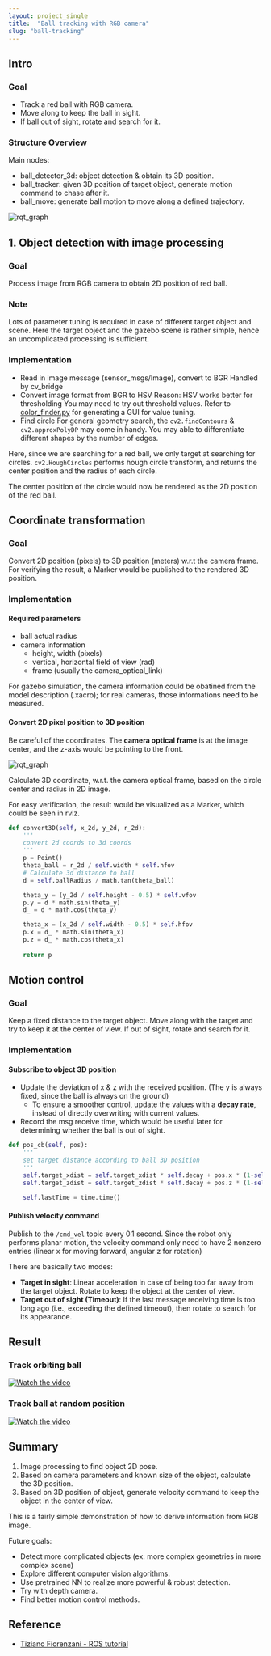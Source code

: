 ```yaml
---
layout: project_single
title:  "Ball tracking with RGB camera"
slug: "ball-tracking"
---
```


## Intro
### Goal
* Track a red ball with RGB camera.
* Move along to keep the ball in sight.
* If ball out of sight, rotate and search for it.
### Structure Overview
Main nodes:
- ball_detector_3d: object detection & obtain its 3D position.
- ball_tracker: given 3D position of target object, generate motion command to chase after it.
- ball_move: generate ball motion to move along a defined trajectory.

![rqt_graph](https://raw.githubusercontent.com/yrsheld/yrsheld.github.io/master/static/img/_posts/ball-tracking/rqt_graph.png)

## 1.  Object detection with image processing
### Goal
Process image from RGB camera to obtain 2D position of red ball.
### Note
Lots of parameter tuning is required in case of different target object and scene.
Here the target object and the gazebo scene is rather simple, hence an uncomplicated processing is sufficient.

### Implementation
* Read in image message (sensor_msgs/Image), convert to BGR
Handled by cv_bridge
* Convert image format from BGR to HSV
Reason: HSV works better for thresholding
You may need to try out threshold values. Refer to [color_finder.py](https://github.com/yrsheld/Ball_tracking/blob/main/scripts/color_finder.py) for generating a GUI for value tuning.
* Find circle
For general geometry search, the `cv2.findContours` & `cv2.approxPolyDP` may come in handy. You may able to differentiate different shapes by the number of edges.

Here, since we are searching for a red ball, we only target at searching for circles. `cv2.HoughCircles` performs hough circle transform, and returns the center position and the radius of each circle.

The center position of the circle would now be rendered as the 2D position of the red ball.

## Coordinate transformation
### Goal
Convert 2D position (pixels) to 3D position (meters) w.r.t the camera frame.
For verifying the result, a Marker would be published to the rendered 3D position.

### Implementation
#### Required parameters
- ball actual radius
- camera information
  - height, width (pixels)
  - vertical, horizontal field of view (rad)
  - frame (usually the camera_optical_link)

For gazebo simulation, the camera information could be obatined from the model description (.xacro); for real cameras, those informations need to be measured.

#### Convert 2D pixel position to 3D position
Be careful of the coordinates. The **camera optical frame** is at the image center, and the z-axis would be pointing to the front.

![rqt_graph](https://raw.githubusercontent.com/yrsheld/yrsheld.github.io/master/static/img/_posts/ball-tracking/camera_coordinate.png)

Calculate 3D coordinate, w.r.t. the camera optical frame, based on the circle center and radius in 2D image.

For easy verification, the result would be visualized as a Marker, which could be seen in rviz.
``` python
def convert3D(self, x_2d, y_2d, r_2d):
    '''
    convert 2d coords to 3d coords
    '''
    p = Point()
    theta_ball = r_2d / self.width * self.hfov
    # Calculate 3d distance to ball
    d = self.ballRadius / math.tan(theta_ball)

    theta_y = (y_2d / self.height - 0.5) * self.vfov
    p.y = d * math.sin(theta_y)
    d_ = d * math.cos(theta_y)

    theta_x = (x_2d / self.width - 0.5) * self.hfov
    p.x = d_ * math.sin(theta_x)
    p.z = d_ * math.cos(theta_x)
        
    return p       
```

## Motion control
### Goal
Keep a fixed distance to the target object. Move along with the target and try to keep it at the center of view. If out of sight, rotate and search for it.

### Implementation
#### Subscribe to object 3D position
- Update the deviation of x & z with the received position. (The y is always fixed, since the ball is always on the ground)
   - To ensure a smoother control, update the values with a **decay rate**, instead of directly overwriting with current values.
- Record the msg receive time, which would be useful later for determining whether the ball is out of sight.
``` python
def pos_cb(self, pos):
    '''
    set target distance according to ball 3D position
    '''
    self.target_xdist = self.target_xdist * self.decay + pos.x * (1-self.decay)
    self.target_zdist = self.target_zdist * self.decay + pos.z * (1-self.decay)

    self.lastTime = time.time()
```
#### Publish velocity command
Publish to the `/cmd_vel` topic every 0.1 second. Since the robot only performs planar motion, the velocity command only need to have 2 nonzero entries (linear x for moving forward, angular z for rotation)

There are basically two modes:
* **Target in sight**: Linear acceleration in case of being too far away from the target object. Rotate to keep the object at the center of view.
* **Target out of sight (Timeout)**: If the last message receiving time is too long ago (i.e., exceeding the defined timeout), then rotate to search for its appearance.

## Result
### Track orbiting ball
[![Watch the video](https://raw.githubusercontent.com/yrsheld/yrsheld.github.io/master/static/img/_posts/ball-tracking/demo1.png)](https://drive.google.com/file/d/1bk_2yLANjX-Kp12dok39rbulLUgWbe0a/preview)

### Track ball at random position
[![Watch the video](https://raw.githubusercontent.com/yrsheld/yrsheld.github.io/master/static/img/_posts/ball-tracking/demo2.png)](https://drive.google.com/file/d/1xikqzR-tnM_xhlAvBpf1oMSEjbFYNEum/preview)


## Summary
1. Image processing to find object 2D pose.
2. Based on camera parameters and known size of the object, calculate the 3D position.
3. Based on 3D position of object, generate velocity command to keep the object in the center of view.

This is a fairly simple demonstration of how to derive information from RGB image. 

Future goals:
* Detect more complicated objects (ex: more complex geometries in more complex scene)
* Explore different computer vision algorithms.
* Use pretrained NN to realize more powerful & robust detection.
* Try with depth camera.
* Find better motion control methods. 

## Reference
- [Tiziano Fiorenzani - ROS tutorial](https://github.com/tizianofiorenzani/ros_tutorials/tree/master/opencv)